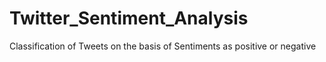 # Twitter_Sentiment_Analysis
 Classification of Tweets on the basis of Sentiments as positive or negative

